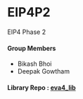 # EIP4P2
EIP4 Phase 2


#### Group Members
- Bikash Bhoi
- Deepak Gowtham


#### Library Repo : [eva4_lib](https://github.com/eip4-mars/eva4_lib)
